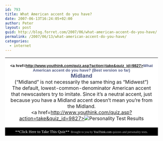 ```yaml
---
id: 793
title: What American accent do you have?
date: 2007-06-13T16:24:05+02:00
author: Peter
layout: post
guid: http://blog.forret.com/2007/06/what-american-accent-do-you-have/
permalink: /2007/06/13/what-american-accent-do-you-have/
categories:
  - internet
---
```

<!-- START YOUTHINK.COM QUIZ RESULTS --><table border=0 bgcolor=black cellspacing=2 cellpadding=10> <tr bgcolor=white> <td align=center>

**<font face=verdana,arial,helvetica size=2><a href=http://www.youthink.com/quiz.asp?action=take&quiz_id=9827><font color=#505A84>What American accent do you have? (Best version so far)</font></a></font>**  
<font color=#505A84 size=4>**Midland**</font>  
(&#8220;Midland&#8221; is not necessarily the same thing as &#8220;Midwest&#8221;)  
The default, lowest-common-denominator American accent that newscasters try to imitate. Since it&#8217;s a neutral accent, just because you have a Midland accent doesn&#8217;t mean you&#8217;re from the Midland.  
<a href=http://www.youthink.com/quiz.asp?action=take&quiz_id=9827><img alt="Personality Test Results" border=0 src="http://www.youthink.com/quiz\_images/full\_428371978.jpg"/></a></td> </tr> 

<td align=center><a href=http://www.youthink.com/quiz.asp?action=take&quiz_id=9827><font face=verdana size=2 color=white>**Click Here to Take This Quiz**</font></a>  
<font size=1 color=C0C0C0 face=verdana>Brought to you by <a href=http://www.youthink.com/quiz.asp><font color=white>YouThink.com</font></a> quizzes and personality tests.</font></td> </table> 

<!-- END YOUTHINK.COM QUIZ RESULTS -->